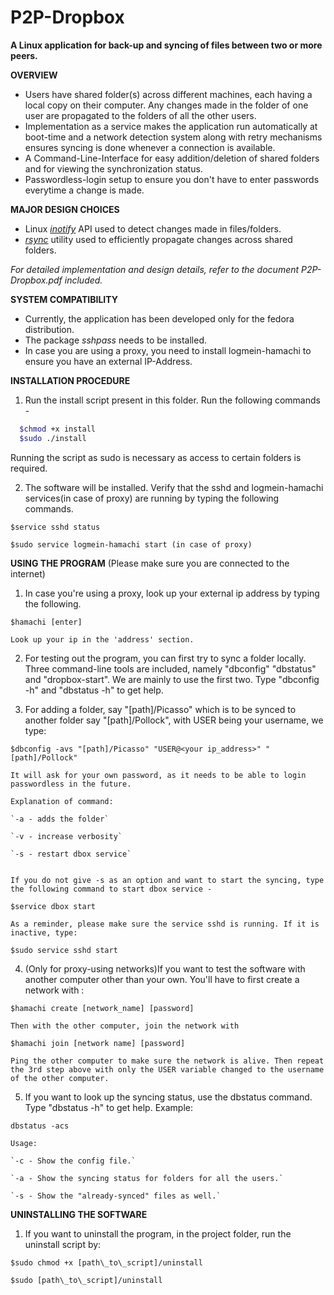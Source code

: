 P2P-Dropbox
===========

**A Linux application for back-up and syncing of files between two or more peers.**


**OVERVIEW**

* Users have shared folder(s) across different machines, each having a local copy on their computer. Any changes made in the folder of one user are propagated to the folders of all the other users.
* Implementation as a service makes the application run automatically at boot-time and a network detection system along with retry mechanisms ensures syncing is done whenever a connection is available.
* A Command-Line-Interface for easy addition/deletion of shared folders and for viewing the synchronization status.
* Passwordless-login setup to ensure you don't have to enter passwords everytime a change is made.

**MAJOR DESIGN CHOICES**

* Linux [*inotify*](http://man7.org/linux/man-pages/man7/inotify.7.html) API used to detect changes made in files/folders.
* [*rsync*](http://linux.about.com/library/cmd/blcmdl1_rsync.htm) utility used to efficiently propagate changes across shared folders.

*For detailed implementation and design details, refer to the document P2P-Dropbox.pdf included.*

**SYSTEM COMPATIBILITY**

* Currently, the application has been developed only for the fedora distribution.
* The package *sshpass* needs to be installed.
* In case you are using a proxy, you need to install logmein-hamachi to ensure you have an external IP-Address.

**INSTALLATION PROCEDURE** 

1. Run the install script present in this folder. Run the following commands -
```bash
  $chmod +x install
  $sudo ./install
```
  Running the script as sudo is necessary as access to certain folders is required.

2. The software will be installed. Verify that the sshd and logmein-hamachi services(in case of proxy) are running by typing the following commands.

  `$service sshd status`
  
  `$sudo service logmein-hamachi start (in case of proxy)`

**USING THE PROGRAM** 	(Please make sure you are connected to the internet)

1. In case you're using a proxy, look up your external ip address by typing the following.

  `$hamachi [enter]`
  
  `Look up your ip in the 'address' section.`

2. For testing out the program, you can first try to sync a folder locally. Three command-line tools are included, namely "dbconfig" "dbstatus" and "dropbox-start". We are mainly to use the first two. Type "dbconfig -h" and "dbstatus -h" to get help.

3. For adding a folder, say "[path]/Picasso" which is to be synced to another folder say "[path]/Pollock", with USER being your username, we type:

  `$dbconfig -avs "[path]/Picasso" "USER@<your ip_address>" "[path]/Pollock"`

	It will ask for your own password, as it needs to be able to login passwordless in the future.

	Explanation of command:

	`-a - adds the folder`

	`-v - increase verbosity`

	`-s - restart dbox service`


	If you do not give -s as an option and want to start the syncing, type the following command to start dbox service -

  `$service dbox start`
	
	As a reminder, please make sure the service sshd is running. If it is inactive, type:

  `$sudo service sshd start`

4. (Only for proxy-using networks)If you want to test the software with another computer other than your own. You'll have to first create a network with :

  `$hamachi create [network_name] [password]`

	Then with the other computer, join the network with

  `$hamachi join [network name] [password]`

	Ping the other computer to make sure the network is alive. Then repeat the 3rd step above with only the USER variable changed to the username of the other computer.

5. If you want to look up the syncing status, use the dbstatus command. Type "dbstatus -h" to get help.
	Example:

  `dbstatus -acs`

	Usage:

	`-c - Show the config file.`

	`-a - Show the syncing status for folders for all the users.`

	`-s - Show the "already-synced" files as well.`

**UNINSTALLING THE SOFTWARE**

1. If you want to uninstall the program, in the project folder, run the uninstall script by:

  `$sudo chmod +x [path\_to\_script]/uninstall`
  
  `$sudo [path\_to\_script]/uninstall`


